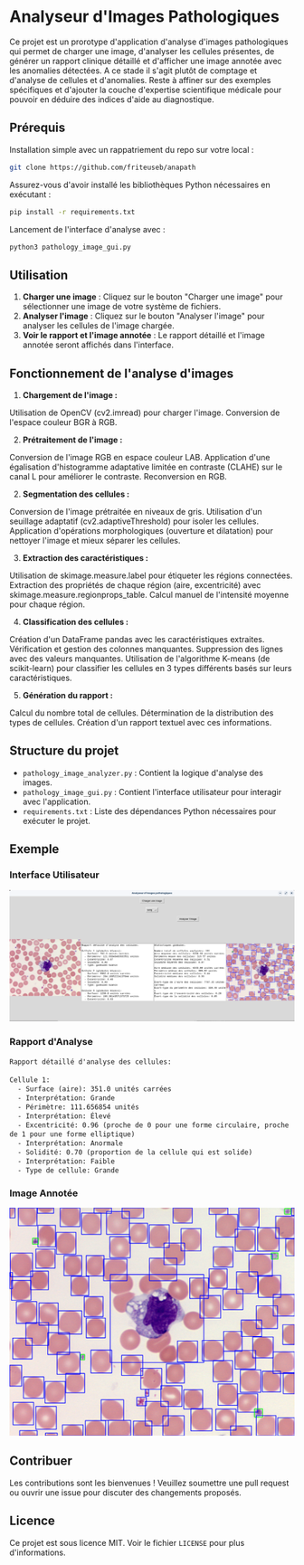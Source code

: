 # Analyseur d'Images Pathologiques

Ce projet est un prorotype d'application d'analyse d'images pathologiques qui permet de charger une image, d'analyser les cellules présentes, de générer un rapport clinique détaillé et d'afficher une image annotée avec les anomalies détectées. 
A ce stade il s'agit plutôt de comptage et d'analyse de cellules et d'anomalies. Reste à affiner sur des exemples spécifiques et d'ajouter la couche d'expertise scientifique médicale pour pouvoir en déduire des indices d'aide au diagnostique.

## Prérequis


Installation simple avec un rappatriement du repo sur votre local : 

```bash
git clone https://github.com/friteuseb/anapath
```
Assurez-vous d'avoir installé les bibliothèques Python nécessaires en exécutant :

```bash
pip install -r requirements.txt
```
Lancement de l'interface d'analyse avec : 

```bash
python3 pathology_image_gui.py
```

## Utilisation

1. **Charger une image** : Cliquez sur le bouton "Charger une image" pour sélectionner une image de votre système de fichiers.
2. **Analyser l'image** : Cliquez sur le bouton "Analyser l'image" pour analyser les cellules de l'image chargée.
3. **Voir le rapport et l'image annotée** : Le rapport détaillé et l'image annotée seront affichés dans l'interface.


## Fonctionnement de l'analyse d'images 

1. **Chargement de l'image :**

Utilisation de OpenCV (cv2.imread) pour charger l'image.
Conversion de l'espace couleur BGR à RGB.


2. **Prétraitement de l'image :**

Conversion de l'image RGB en espace couleur LAB.
Application d'une égalisation d'histogramme adaptative limitée en contraste (CLAHE) sur le canal L pour améliorer le contraste.
Reconversion en RGB.


2. **Segmentation des cellules :**

Conversion de l'image prétraitée en niveaux de gris.
Utilisation d'un seuillage adaptatif (cv2.adaptiveThreshold) pour isoler les cellules.
Application d'opérations morphologiques (ouverture et dilatation) pour nettoyer l'image et mieux séparer les cellules.


3. **Extraction des caractéristiques :**

Utilisation de skimage.measure.label pour étiqueter les régions connectées.
Extraction des propriétés de chaque région (aire, excentricité) avec skimage.measure.regionprops_table.
Calcul manuel de l'intensité moyenne pour chaque région.


4. **Classification des cellules :**

Création d'un DataFrame pandas avec les caractéristiques extraites.
Vérification et gestion des colonnes manquantes.
Suppression des lignes avec des valeurs manquantes.
Utilisation de l'algorithme K-means (de scikit-learn) pour classifier les cellules en 3 types différents basés sur leurs caractéristiques.


5. **Génération du rapport :**

Calcul du nombre total de cellules.
Détermination de la distribution des types de cellules.
Création d'un rapport textuel avec ces informations.


## Structure du projet

- `pathology_image_analyzer.py` : Contient la logique d'analyse des images.
- `pathology_image_gui.py` : Contient l'interface utilisateur pour interagir avec l'application.
- `requirements.txt` : Liste des dépendances Python nécessaires pour exécuter le projet.

## Exemple

### Interface Utilisateur

![Interface Utilisateur](screenshot.png)

### Rapport d'Analyse

```plaintext
Rapport détaillé d'analyse des cellules:

Cellule 1:
  - Surface (aire): 351.0 unités carrées
  - Interprétation: Grande
  - Périmètre: 111.656854 unités
  - Interprétation: Élevé
  - Excentricité: 0.96 (proche de 0 pour une forme circulaire, proche de 1 pour une forme elliptique)
  - Interprétation: Anormale
  - Solidité: 0.70 (proportion de la cellule qui est solide)
  - Interprétation: Faible
  - Type de cellule: Grande
```

### Image Annotée

![Image Annotée](annotated_image.png)

## Contribuer

Les contributions sont les bienvenues ! Veuillez soumettre une pull request ou ouvrir une issue pour discuter des changements proposés.

## Licence

Ce projet est sous licence MIT. Voir le fichier `LICENSE` pour plus d'informations.